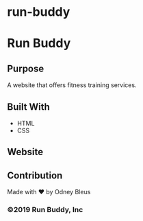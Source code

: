 # run-buddy
# Run Buddy

## Purpose
A website that offers fitness training services.

## Built With
* HTML
* CSS

## Website


## Contribution
Made with ❤️ by Odney Bleus


### ©️2019 Run Buddy, Inc 

